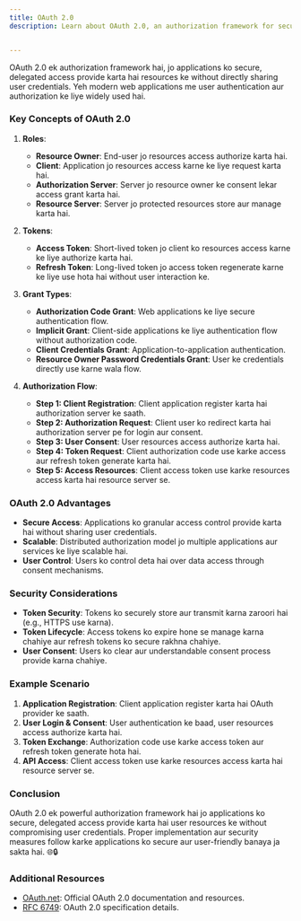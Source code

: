 ```yaml
---
title: OAuth 2.0
description: Learn about OAuth 2.0, an authorization framework for securing applications and APIs, including its key concepts, advantages, security considerations, and example scenario.


---
```


OAuth 2.0 ek authorization framework hai, jo applications ko secure, delegated access provide karta hai resources ke without directly sharing user credentials. Yeh modern web applications me user authentication aur authorization ke liye widely used hai.

### Key Concepts of OAuth 2.0

1. **Roles**:
   - **Resource Owner**: End-user jo resources access authorize karta hai.
   - **Client**: Application jo resources access karne ke liye request karta hai.
   - **Authorization Server**: Server jo resource owner ke consent lekar access grant karta hai.
   - **Resource Server**: Server jo protected resources store aur manage karta hai.

2. **Tokens**:
   - **Access Token**: Short-lived token jo client ko resources access karne ke liye authorize karta hai.
   - **Refresh Token**: Long-lived token jo access token regenerate karne ke liye use hota hai without user interaction ke.

3. **Grant Types**:
   - **Authorization Code Grant**: Web applications ke liye secure authentication flow.
   - **Implicit Grant**: Client-side applications ke liye authentication flow without authorization code.
   - **Client Credentials Grant**: Application-to-application authentication.
   - **Resource Owner Password Credentials Grant**: User ke credentials directly use karne wala flow.

4. **Authorization Flow**:
   - **Step 1: Client Registration**: Client application register karta hai authorization server ke saath.
   - **Step 2: Authorization Request**: Client user ko redirect karta hai authorization server pe for login aur consent.
   - **Step 3: User Consent**: User resources access authorize karta hai.
   - **Step 4: Token Request**: Client authorization code use karke access aur refresh token generate karta hai.
   - **Step 5: Access Resources**: Client access token use karke resources access karta hai resource server se.

### OAuth 2.0 Advantages

- **Secure Access**: Applications ko granular access control provide karta hai without sharing user credentials.
- **Scalable**: Distributed authorization model jo multiple applications aur services ke liye scalable hai.
- **User Control**: Users ko control deta hai over data access through consent mechanisms.

### Security Considerations

- **Token Security**: Tokens ko securely store aur transmit karna zaroori hai (e.g., HTTPS use karna).
- **Token Lifecycle**: Access tokens ko expire hone se manage karna chahiye aur refresh tokens ko secure rakhna chahiye.
- **User Consent**: Users ko clear aur understandable consent process provide karna chahiye.

### Example Scenario

1. **Application Registration**: Client application register karta hai OAuth provider ke saath.
2. **User Login & Consent**: User authentication ke baad, user resources access authorize karta hai.
3. **Token Exchange**: Authorization code use karke access token aur refresh token generate hota hai.
4. **API Access**: Client access token use karke resources access karta hai resource server se.

### Conclusion

OAuth 2.0 ek powerful authorization framework hai jo applications ko secure, delegated access provide karta hai user resources ke without compromising user credentials. Proper implementation aur security measures follow karke applications ko secure aur user-friendly banaya ja sakta hai. 🌐🔒

### Additional Resources

- [OAuth.net](https://oauth.net/2/): Official OAuth 2.0 documentation and resources.
- [RFC 6749](https://tools.ietf.org/html/rfc6749): OAuth 2.0 specification details.